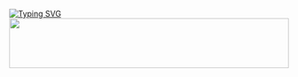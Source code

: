 [![Typing SVG](https://readme-typing-svg.demolab.com?font=Fira+Code&size=35&height=70&duration=2000&color=00F7EC&pause=1250&vCenter=false&center=true&width=1000&lines=Hello%2C+My+name+is+Pedro+Gomes;I'm+a+Software+Enginner;Back-End+Developer)](https://git.io/typing-svg)
<img src="https://raw.githubusercontent.com/matfantinel/matfantinel/master/waves.svg" width="100%" height="90">
<!--
**RelativeDev/RelativeDev** is a ✨ _special_ ✨ repository because its `README.md` (this file) appears on your GitHub profile.

Here are some ideas to get you started:

- 🔭 I’m currently working on ...
- 🌱 I’m currently learning ...
- 👯 I’m looking to collaborate on ...
- 🤔 I’m looking for help with ...
- 💬 Ask me about ...
- 📫 How to reach me: ...
- 😄 Pronouns: ...
- ⚡ Fun fact: ...
-->
